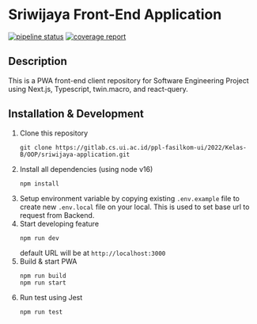 # Sriwijaya Front-End Application

[![pipeline status](https://gitlab.cs.ui.ac.id/ppl-fasilkom-ui/2022/Kelas-B/OOP/sriwijaya-application/badges/master/pipeline.svg)](https://gitlab.cs.ui.ac.id/ppl-fasilkom-ui/2022/Kelas-B/OOP/sriwijaya-application/-/commits/master)
[![coverage report](https://gitlab.cs.ui.ac.id/ppl-fasilkom-ui/2022/Kelas-B/OOP/sriwijaya-application/badges/master/coverage.svg)](https://gitlab.cs.ui.ac.id/ppl-fasilkom-ui/2022/Kelas-B/OOP/sriwijaya-application/-/commits/master)

## Description

This is a PWA front-end client repository for Software Engineering Project using Next.js, Typescript, twin.macro, and react-query.

## Installation & Development

1. Clone this repository
   ```
   git clone https://gitlab.cs.ui.ac.id/ppl-fasilkom-ui/2022/Kelas-B/OOP/sriwijaya-application.git
   ```
2. Install all dependencies (using node v16)
   ```
   npm install
   ```
3. Setup environment variable by copying existing `.env.example` file to create new `.env.local` file on your local. This is used to set base url to request from Backend.
4. Start developing feature
   ```
   npm run dev
   ```
   default URL will be at `http://localhost:3000`
5. Build & start PWA
   ```
   npm run build
   npm run start
   ```
6. Run test using Jest
   ```
   npm run test
   ```
